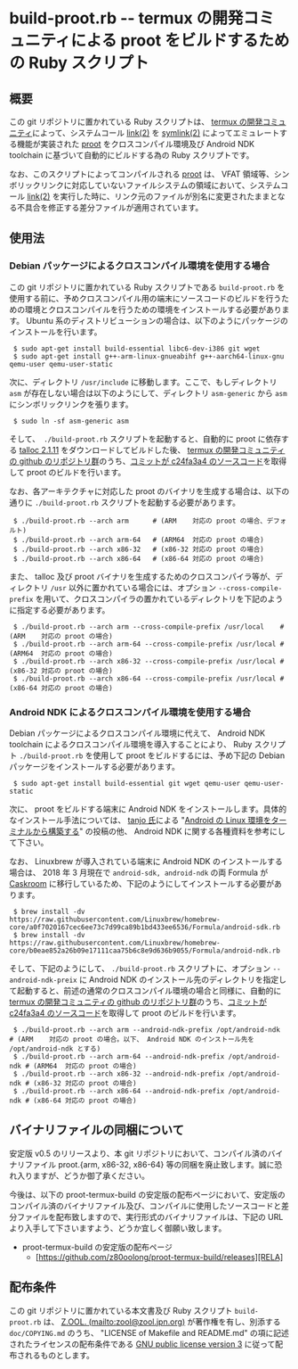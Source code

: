 # build-proot.rb -- termux の開発コミュニティによる proot をビルドするための Ruby スクリプト

## 概要

この git リポジトリに置かれている Ruby スクリプトは、 [termux の開発コミュニティ][TERM]によって、システムコール [link(2)][LINK] を [symlink(2)][SLNK] によってエミュレートする機能が実装された [proot][PROT] をクロスコンパイル環境及び Android NDK toolchain に基づいて自動的にビルドする為の Ruby スクリプトです。

なお、このスクリプトによってコンパイルされる [proot][PROT] は、 VFAT 領域等、シンボリックリンクに対応していないファイルシステムの領域において、システムコール [link(2)][LINK] を実行した時に、リンク元のファイルが別名に変更されたままとなる不具合を修正する差分ファイルが適用されています。

## 使用法

### Debian パッケージによるクロスコンパイル環境を使用する場合

この git リポジトリに置かれている Ruby スクリプトである ```build-proot.rb``` を使用する前に、予めクロスコンパイル用の端末にソースコードのビルドを行うための環境とクロスコンパイルを行うための環境をインストールする必要があります。 Ubuntu 系のディストリビューションの場合は、以下のようにパッケージのインストールを行います。

```
 $ sudo apt-get install build-essential libc6-dev-i386 git wget
 $ sudo apt-get install g++-arm-linux-gnueabihf g++-aarch64-linux-gnu qemu-user qemu-user-static
```

次に、ディレクトリ ```/usr/include``` に移動します。ここで、もしディレクトリ ```asm``` が存在しない場合は以下のようにして、ディレクトリ ```asm-generic``` から ```asm``` にシンボリックリンクを張ります。

```
 $ sudo ln -sf asm-generic asm
```

そして、　```./build-proot.rb``` スクリプトを起動すると、自動的に proot に依存する [talloc 2.1.11][TLOC] をダウンロードしてビルドした後、 [termux の開発コミュニティの github のリポジトリ群][TMRP]のうち、[コミットが c24fa3a4 のソースコード][PSRC]を取得して proot のビルドを行います。

なお、各アーキテクチャに対応した proot のバイナリを生成する場合は、以下の通りに ```./build-proot.rb``` スクリプトを起動する必要があります。

```
 $ ./build-proot.rb --arch arm		# (ARM    対応の proot の場合、デフォルト)
 $ ./build-proot.rb --arch arm-64	# (ARM64  対応の proot の場合)
 $ ./build-proot.rb --arch x86-32	# (x86-32 対応の proot の場合)
 $ ./build-proot.rb --arch x86-64	# (x86-64 対応の proot の場合)
```

また、 talloc 及び proot バイナリを生成するためのクロスコンパイラ等が、ディレクトリ ```/usr``` 以外に置かれている場合には、オプション ```--cross-compile-prefix``` を用いて、クロスコンパイラの置かれているディレクトリを下記のように指定する必要があります。

```
 $ ./build-proot.rb --arch arm --cross-compile-prefix /usr/local	# (ARM    対応の proot の場合)
 $ ./build-proot.rb --arch arm-64 --cross-compile-prefix /usr/local	# (ARM64  対応の proot の場合)
 $ ./build-proot.rb --arch x86-32 --cross-compile-prefix /usr/local	# (x86-32 対応の proot の場合)
 $ ./build-proot.rb --arch x86-64 --cross-compile-prefix /usr/local	# (x86-64 対応の proot の場合)
```

### Android NDK によるクロスコンパイル環境を使用する場合

Debian パッケージによるクロスコンパイル環境に代えて、 Android NDK toolchain によるクロスコンパイル環境を導入することにより、 Ruby スクリプト ```./build-proot.rb``` を使用して proot をビルドするには、予め下記の Debian パッケージをインストールする必要があります。

```
 $ sudo apt-get install build-essential git wget qemu-user qemu-user-static
```

次に、 proot をビルドする端末に Android NDK をインストールします。具体的なインストール手法については、 [tanjo 氏][TANJ]による "[Android の Linux 環境をターミナルから構築する][QTNJ]" の投稿の他、 Android NDK に関する各種資料を参考にして下さい。

なお、 Linuxbrew が導入されている端末に Android NDK のインストールする場合は、 2018 年 3 月現在で ```android-sdk, android-ndk``` の両 Formula が [Caskroom][CASK] に移行しているため、下記のようにしてインストールする必要があります。

```
 $ brew install -dv https://raw.githubusercontent.com/Linuxbrew/homebrew-core/a0f7020167cec6ee73c7d99ca89b1bd433ee6536/Formula/android-sdk.rb
 $ brew install -dv https://raw.githubusercontent.com/Linuxbrew/homebrew-core/b0eae852a26b09e17111caa75b6c8e9d636b9055/Formula/android-ndk.rb
```

そして、下記のようにして、 ```./build-proot.rb``` スクリプトに、オプション ```--android-ndk-preix``` に Android NDK のインストール先のディレクトリを指定して起動すると、前述の通常のクロスコンパイル環境の場合と同様に、自動的に [termux の開発コミュニティの github のリポジトリ群][TMRP]のうち、[コミットが c24fa3a4 のソースコード][PSRC]を取得して proot のビルドを行います。

```
 $ ./build-proot.rb --arch arm --android-ndk-prefix /opt/android-ndk	# (ARM    対応の proot の場合。以下、 Android NDK のインストール先を /opt/android-ndk とする)
 $ ./build-proot.rb --arch arm-64 --android-ndk-prefix /opt/android-ndk	# (ARM64  対応の proot の場合)
 $ ./build-proot.rb --arch x86-32 --android-ndk-prefix /opt/android-ndk	# (x86-32 対応の proot の場合)
 $ ./build-proot.rb --arch x86-64 --android-ndk-prefix /opt/android-ndk	# (x86-64 対応の proot の場合)
```

## バイナリファイルの同梱について
 
安定版 v0.5 のリリースより、本 git リポジトリにおいて、コンパイル済のバイナリファイル proot.{arm, x86-32, x86-64} 等の同梱を廃止致します。誠に恐れ入りますが、どうか御了承ください。

今後は、以下の proot-termux-build の安定版の配布ページにおいて、安定版のコンパイル済のバイナリファイル及び、コンパイルに使用したソースコードと差分ファイルを配布致しますので、実行形式のバイナリファイルは、下記の URL より入手して下さいますよう、どうか宜しく御願い致します。

- proot-termux-build の安定版の配布ページ
    - [https://github.com/z80oolong/proot-termux-build/releases][RELA]

## 配布条件

この git リポジトリに置かれている本文書及び Ruby スクリプト ```build-proot.rb``` は、 [Z.OOL. (mailto:zool@zool.jpn.org)][ZOOL] が著作権を有し、別添する ```doc/COPYING.md``` のうち、 "LICENSE of Makefile and README.md" の項に記述されたライセンスの配布条件である [GNU public license version 3][GPL3] に従って配布されるものとします。

<!-- 外部リンク一覧 -->

[TERM]:https://termux.com/
[LINK]:http://man7.org/linux/man-pages/man2/link.2.html
[SLNK]:http://man7.org/linux/man-pages/man2/symlink.2.html
[PROT]:https://github.com/termux/proot
[TLOC]:https://download.samba.org/pub/talloc/talloc-2.1.11.tar.gz
[TMRP]:https://github.com/termux
[PSRC]:https://github.com/termux/proot/archive/c24fa3a43af2336a93f63fe3fb3eac599f0e3592.zip
[TANJ]:https://qiita.com/tanjo
[QTNJ]:https://qiita.com/tanjo/items/0c6549c6700160d5595b
[CASK]:https://caskroom.github.io/
[RELA]:https://github.com/z80oolong/proot-termux-build/releases
[ZOOL]:http://zool.jpn.org/
[GPL3]:https://www.gnu.org/licenses/gpl.html
